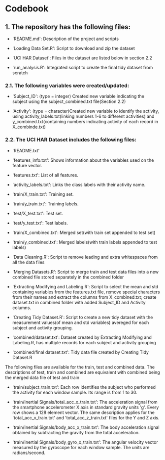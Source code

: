 # Codebook

## 1. The repository has the following files:

- 'README.md': Description of the project and scripts

- 'Loading Data Set.R': Script to download and zip the dataset

- 'UCI HAR Dataset': Files in the dataset are listed below in section 2.2

- 'run_analysis.R': Integrated script to create the final tidy dataset from scratch

### 2.1. The following variables were created/updated:

- 'Subject_ID': (type = integer) Created new variable indicating the subject using the subject_combined.txt file(Section 2.2)

- 'Activity': (type = character)Created new variable to identify the activity, using activity_labels.txt(linking numbers 1-6 to different activities) and y_combined.txt(containing numbers indicating activity of each record in X_combinde.txt) 

### 2.2. The UCI HAR Dataset includes the following files:

- 'README.txt'

- 'features_info.txt': Shows information about the variables used on the feature vector.

- 'features.txt': List of all features.

- 'activity_labels.txt': Links the class labels with their activity name.

- 'train/X_train.txt': Training set.

- 'train/y_train.txt': Training labels.

- 'test/X_test.txt': Test set.

- 'test/y_test.txt': Test labels.

- 'train/X_combined.txt': Merged set(with train set appended to test set)

- 'train/y_combined.txt': Merged labels(with train labels appended to test labels)

- 'Data Cleaning.R': Script to remove leading and extra whitespaces from all the data files

- 'Merging Datasets.R': Script to merge train and test data files into a new combined file stored separately in the combined folder

- 'Extracting Modifying and Labeling.R': Script to select the mean and std containing variables from the features.txt file, remove special characters from their names and extract the columns from X_combined.txt; create dataset.txt in combined folder with added Subject_ID and Activity columns.

- 'Creating Tidy Dataset.R': Script to create a new tidy dataset with the measurement values(of mean and std variables) avereged for each subject and activity grouping.

- 'combined/dataset.txt': Dataset created by Extracting Modifying and Labeling.R, has multiple records for each subject and activity grouping

- 'combined/final dataset.txt': Tidy data file created by Creating Tidy Dataset.R


The following files are available for the train, test and combined data. The descriptions of test, train and combined are equivalent with combined being the merged data file of test and train

- 'train/subject_train.txt': Each row identifies the subject who performed the activity for each window sample. Its range is from 1 to 30. 

- 'train/Inertial Signals/total_acc_x_train.txt': The acceleration signal from the smartphone accelerometer X axis in standard gravity units 'g'. Every row shows a 128 element vector. The same description applies for the 'total_acc_x_train.txt' and 'total_acc_z_train.txt' files for the Y and Z axis. 

- 'train/Inertial Signals/body_acc_x_train.txt': The body acceleration signal obtained by subtracting the gravity from the total acceleration. 

- 'train/Inertial Signals/body_gyro_x_train.txt': The angular velocity vector measured by the gyroscope for each window sample. The units are radians/second. 
